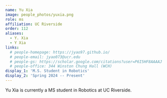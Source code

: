 ```yaml
---
name: Yu Xia
image: people_photos/yuxia.png
role: ms
affiliation: UC Riverside
order: 112
aliases:
  - Y. Xia
  - Y Xia
links:
  # people-homepage: https://jyao97.github.io/
  # people-email: jyao073@ucr.edu
  # people-gs: https://scholar.google.com/citations?user=P6I5HF8AAAAJ
  # people-office: 344 Winston Chung Hall (WCH)
display_1: 'M.S. Student in Robotics'
display_2: 'Spring 2024 -- Present'
---
```


Yu Xia is currently a MS student in Robotics at UC Riverside.